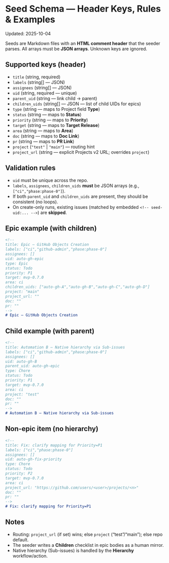 # Seed Schema — Header Keys, Rules & Examples
Updated: 2025-10-04

Seeds are Markdown files with an **HTML comment header** that the seeder parses.
All arrays must be **JSON arrays**. Unknown keys are ignored.

## Supported keys (header)
- `title` (string, required)
- `labels` (string[] — JSON)
- `assignees` (string[] — JSON)
- `uid` (string, required — unique)
- `parent_uid` (string — link child → parent)
- `children_uids` (string[] — JSON — list of child UIDs for epics)
- `type` (string — maps to Project field **Type**)
- `status` (string — maps to **Status**)
- `priority` (string — maps to **Priority**)
- `target` (string — maps to **Target Release**)
- `area` (string — maps to **Area**)
- `doc` (string — maps to **Doc Link**)
- `pr` (string — maps to **PR Link**)
- `project` (`"test"` | `"main"`) — routing hint
- `project_url` (string — explicit Projects v2 URL; overrides `project`)

## Validation rules
- `uid` must be unique across the repo.  
- `labels`, `assignees`, `children_uids` **must** be JSON arrays (e.g., `["ci","phase:phase-0"]`).  
- If both `parent_uid` and `children_uids` are present, they should be consistent (no loops).  
- On create-only runs, existing issues (matched by embedded `<!-- seed-uid:... -->`) are **skipped**.

## Epic example (with children)
```md
<!--
title: Epic — GitHub Objects Creation
labels: ["ci","github-admin","phase:phase-0"]
assignees: []
uid: auto-gh-epic
type: Epic
status: Todo
priority: P1
target: mvp-0.7.0
area: ci
children_uids: ["auto-gh-A","auto-gh-B","auto-gh-C","auto-gh-D"]
project: "main"
project_url: ""
doc: ""
pr: ""
-->
# Epic — GitHub Objects Creation
```

## Child example (with parent)
```md
<!--
title: Automation B — Native hierarchy via Sub-issues
labels: ["ci","github-admin","phase:phase-0"]
assignees: []
uid: auto-gh-B
parent_uid: auto-gh-epic
type: Chore
status: Todo
priority: P1
target: mvp-0.7.0
area: ci
project: "test"
doc: ""
pr: ""
-->
# Automation B — Native hierarchy via Sub-issues
```

## Non-epic item (no hierarchy)
```md
<!--
title: Fix: clarify mapping for Priority=P1
labels: ["ci","phase:phase-0"]
assignees: []
uid: auto-gh-fix-priority
type: Chore
status: Todo
priority: P2
target: mvp-0.7.0
area: ci
project_url: "https://github.com/users/<user>/projects/<n>"
doc: ""
pr: ""
-->
# Fix: clarify mapping for Priority=P1
```

## Notes
- Routing: `project_url` (if set) wins; else `project` (“test”/“main”); else repo default.  
- The seeder writes a **Children** checklist in epic bodies as a human mirror.  
- Native hierarchy (Sub-issues) is handled by the **Hierarchy** workflow/action.
